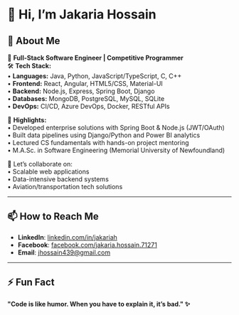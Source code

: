 # 👋 Hi, I’m Jakaria Hossain  

## 🚀 About Me  
🚀 **Full-Stack Software Engineer | Competitive Programmer**  
🛠 **Tech Stack:**  
• **Languages:** Java, Python, JavaScript/TypeScript, C, C++  
• **Frontend:** React, Angular, HTML5/CSS, Material-UI  
• **Backend:** Node.js, Express, Spring Boot, Django  
• **Databases:** MongoDB, PostgreSQL, MySQL, SQLite  
• **DevOps:** CI/CD, Azure DevOps, Docker, RESTful APIs  

🎯 **Highlights:**  
• Developed enterprise solutions with Spring Boot & Node.js (JWT/OAuth)  
• Built data pipelines using Django/Python and Power BI analytics  
• Lectured CS fundamentals with hands-on project mentoring  
• M.A.Sc. in Software Engineering (Memorial University of Newfoundland)  

🤝 Let’s collaborate on:  
• Scalable web applications  
• Data-intensive backend systems  
• Aviation/transportation tech solutions  

---

## 📫 How to Reach Me  
- **LinkedIn**: [linkedin.com/in/jakariah](https://www.linkedin.com/in/jakariah/)  
- **Facebook**: [facebook.com/jakaria.hossain.71271](https://www.facebook.com/jakaria.hossain.71271/)  
- **Email**: [jhossain439@gmail.com](mailto:jhossain439@gmail.com)  

---

## ⚡ Fun Fact 
#### "Code is like humor. When you have to explain it, it’s bad." ✨

<!---
jakaria98/jakaria98 is a ✨ special ✨ repository because its `README.md` (this file) appears on your GitHub profile.
You can click the Preview link to take a look at your changes.
--->
